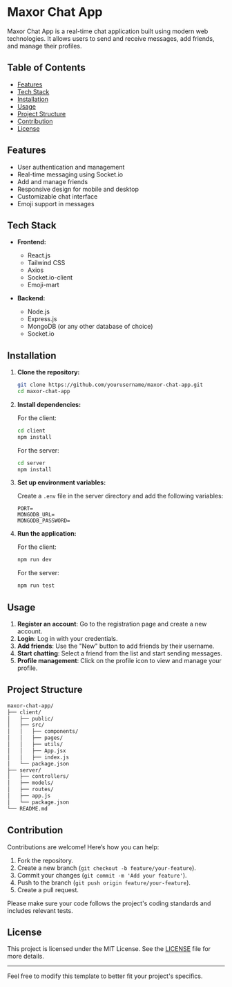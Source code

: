 # Maxor Chat App

Maxor Chat App is a real-time chat application built using modern web technologies. It allows users to send and receive messages, add friends, and manage their profiles.

## Table of Contents

- [Features](#features)
- [Tech Stack](#tech-stack)
- [Installation](#installation)
- [Usage](#usage)
- [Project Structure](#project-structure)
- [Contribution](#contribution)
- [License](#license)

## Features

- User authentication and management
- Real-time messaging using Socket.io
- Add and manage friends
- Responsive design for mobile and desktop
- Customizable chat interface
- Emoji support in messages

## Tech Stack

- **Frontend:**
  - React.js
  - Tailwind CSS
  - Axios
  - Socket.io-client
  - Emoji-mart

- **Backend:**
  - Node.js
  - Express.js
  - MongoDB (or any other database of choice)
  - Socket.io

## Installation

1. **Clone the repository:**

   ```bash
   git clone https://github.com/yourusername/maxor-chat-app.git
   cd maxor-chat-app
   ```

2. **Install dependencies:**

   For the client:
   ```bash
   cd client
   npm install
   ```

   For the server:
   ```bash
   cd server
   npm install
   ```

3. **Set up environment variables:**

   Create a `.env` file in the server directory and add the following variables:
   ```env
   PORT=
   MONGODB_URL=
   MONGODB_PASSWORD=
   ```

4. **Run the application:**

   For the client:
   ```bash
   npm run dev
   ```

   For the server:
   ```bash
   npm run test
   ```

## Usage

1. **Register an account**: Go to the registration page and create a new account.
2. **Login**: Log in with your credentials.
3. **Add friends**: Use the "New" button to add friends by their username.
4. **Start chatting**: Select a friend from the list and start sending messages.
5. **Profile management**: Click on the profile icon to view and manage your profile.

## Project Structure

```bash
maxor-chat-app/
├── client/
│   ├── public/
│   ├── src/
│   │   ├── components/
│   │   ├── pages/
│   │   ├── utils/
│   │   ├── App.jsx
│   │   ├── index.js
│   └── package.json
├── server/
│   ├── controllers/
│   ├── models/
│   ├── routes/
│   ├── app.js
│   └── package.json
└── README.md
```

## Contribution

Contributions are welcome! Here’s how you can help:

1. Fork the repository.
2. Create a new branch (`git checkout -b feature/your-feature`).
3. Commit your changes (`git commit -m 'Add your feature'`).
4. Push to the branch (`git push origin feature/your-feature`).
5. Create a pull request.

Please make sure your code follows the project's coding standards and includes relevant tests.

## License

This project is licensed under the MIT License. See the [LICENSE](LICENSE) file for more details.

---

Feel free to modify this template to better fit your project's specifics.

